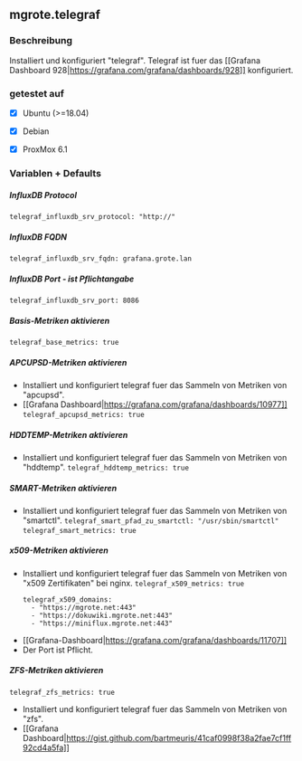## mgrote.telegraf

### Beschreibung
Installiert und konfiguriert "telegraf".
Telegraf ist fuer das [[Grafana Dashboard 928|https://grafana.com/grafana/dashboards/928]] konfiguriert.

### getestet auf
- [x] Ubuntu (>=18.04)
- [x] Debian

- [x] ProxMox 6.1

### Variablen + Defaults
##### InfluxDB Protocol
`telegraf_influxdb_srv_protocol: "http://"`
##### InfluxDB FQDN
`telegraf_influxdb_srv_fqdn: grafana.grote.lan`
##### InfluxDB Port - ist Pflichtangabe
`telegraf_influxdb_srv_port: 8086`
##### Basis-Metriken aktivieren
`telegraf_base_metrics: true`
##### APCUPSD-Metriken aktivieren
- Installiert und konfiguriert telegraf fuer das Sammeln von Metriken von "apcupsd".
- [[Grafana Dashboard|https://grafana.com/grafana/dashboards/10977]]
`telegraf_apcupsd_metrics: true`
##### HDDTEMP-Metriken aktivieren
- Installiert und konfiguriert telegraf fuer das Sammeln von Metriken von "hddtemp".
`telegraf_hddtemp_metrics: true`
##### SMART-Metriken aktivieren
- Installiert und konfiguriert telegraf fuer das Sammeln von Metriken von "smartctl".
`telegraf_smart_pfad_zu_smartctl: "/usr/sbin/smartctl"`
`telegraf_smart_metrics: true`
##### x509-Metriken aktivieren
- Installiert und konfiguriert telegraf fuer das Sammeln von Metriken von "x509 Zertifikaten" bei nginx.
`telegraf_x509_metrics: true`
  ```
  telegraf_x509_domains:
    - "https://mgrote.net:443"
    - "https://dokuwiki.mgrote.net:443"
    - "https://miniflux.mgrote.net:443"
    ```
- [[Grafana-Dashboard|https://grafana.com/grafana/dashboards/11707]]
- Der Port ist Pflicht.

##### ZFS-Metriken aktivieren
`telegraf_zfs_metrics: true`
- Installiert und konfiguriert telegraf fuer das Sammeln von Metriken von "zfs".
- [[Grafana Dashboard|https://gist.github.com/bartmeuris/41caf0998f38a2fae7cf1ff92cd4a5fa]]
